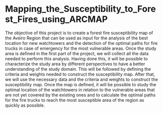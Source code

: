 # Mapping_the_Susceptibility_to_Forest_Fires_using_ARCMAP
The objective of this project is to create a forest fire susceptibility map of the Aveiro Region that can be used as input for the analysis of the best location for new watchtowers and the detection of the optimal paths for fire trucks in case of emergency for the most vulnerable areas. Once the study area is defined in the first part of the project, we will collect all the data needed to perform this analysis. Having done this, it will be possible to characterize the study area by different perspectives to have a better understanding of the study domain. This will be followed by defining the criteria and weights needed to construct the susceptibility map. After that, we will use the necessary data and the criteria and weights to construct the susceptibility map. Once the map is defined, it will be possible to study the optimal location of the watchtowers in relation to the vulnerable areas that are not yet covered by the existing ones and to calculate the optimal paths for the fire trucks to reach the most susceptible area of the region as quickly as possible.

